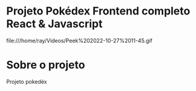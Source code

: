# Projeto Pokédex Frontend completo React & Javascript

 file:///home/ray/Videos/Peek%202022-10-27%2011-45.gif

# Sobre o projeto

Projeto pokedéx
